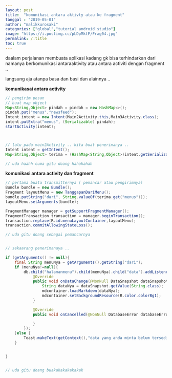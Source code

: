 ```yaml
---
layout: post
title:  "komunikasi antara aktivty atau ke fragment"
tanggal : "2019-05-01"
author: "malikkurosaki"
categories: ["global","tutorial android studio"]
image: "https://i.postimg.cc/pLDpMktF/Frag04.jpg"
permalink: /:title
toc: true
---
```


daalam perjalanan membuata aplikasi kadang gk bisa terhindarkan dari namanya berkomunikasi antaraaktivity atau
antara activiti dengan fragment .. <!-- more -->


langsung aja atanpa basa dan basi dan alainnya  .. 

__komunikasai antara activity__

``` java
// pengirim pesan
// buat map object 
Map<String,Object> pindah = pindah = new HashMap<>();
pindah.put("menus","newsfeed");
Intent intent = new Intent(Main2Activity.this,Main3Activity.class);
intent.putExtra("menus", (Serializable) pindah);
startActivity(intent);



// lalu pada main2Activity .. kita buat penerimanya ..
Intent intent = getIntent();
Map<String,Object> terima = (HashMap<String,Object>)intent.getSerializableExtra("menus");

// uda haahh cuma gitu doang hahahahah

```

__komunikasi antara activity dan fragment__

```java
// pertama buata transmitternya ( pemancar atau pengirimnya)
Bundle bundle = new Bundle();
Fragment layoutMenu = new TanggapanDariMenu();
bundle.putString("dari", String.valueOf(terima.get("menus")));
layoutMenu.setArguments(bundle);

FragmentManager manager = getSupportFragmentManager();
FragmentTransaction transaction = manager.beginTransaction();
transaction.replace(R.id.menuLayoutContainer,layoutMenu);
transaction.commitAllowingStateLoss();

// uda gitu doang sebagai pemancarnya


// sekaarang penerimanaya .. 

if (getArguments() != null){
    final String menuNya = getArguments().getString("dari");
    if (menuNya!=null){
        db.child("halamanmenu").child(menuNya).child("data").addListenerForSingleValueEvent(new ValueEventListener() {
            @Override
            public void onDataChange(@NonNull DataSnapshot dataSnapshot) {
                String dataNya = dataSnapshot.getValue(String.class);
                mdcontainer.loadMarkdown(dataNya);
                mdcontainer.setBackgroundResource(R.color.colorBg1);
            }

            @Override
            public void onCancelled(@NonNull DatabaseError databaseError) {

            }
        });
    }else {
        Toast.makeText(getContext(),"data yang anda minta belum tersedia",Toast.LENGTH_LONG).show();
    }


}


// uda gitu doang buakakakakakakak
```




